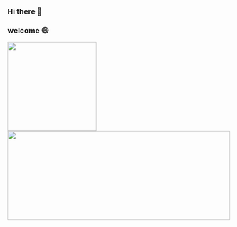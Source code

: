 ### Hi there 👋

<!--
**ahuang007/ahuang007** is a ✨ _special_ ✨ repository because its `README.md` (this file) appears on your GitHub profile.

Here are some ideas to get you started:

- 🔭 I’m currently working on ...
- 🌱 I’m currently learning ...
- 👯 I’m looking to collaborate on ...
- 🤔 I’m looking for help with ...
- 💬 Ask me about ...
- 📫 How to reach me: ...
- 😄 Pronouns: ...
- ⚡ Fun fact: ...
-->
### welcome :smile:

<p align="left">
<a href="https://github.com/ahuang007">
  <img height="200em" src="https://github-readme-stats-eight-theta.vercel.app/api/top-langs/?username=ahuang007&layout=compact&langs_count=10&theme=algolia"/>
  <img width="500em" height="200em" src="https://github-readme-stats-eight-theta.vercel.app/api?username=ahuang007&show_icons=true&theme=algolia&include_all_commits=true&count_private=true"/>
</a>
</p>
